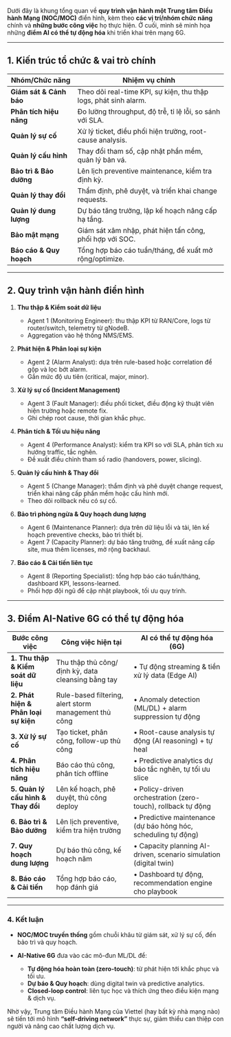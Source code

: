 Dưới đây là khung tổng quan về **quy trình vận hành một Trung tâm Điều hành Mạng (NOC/MOC)** điển hình, kèm theo **các vị trí/nhóm chức năng** chính và **những bước công việc** họ thực hiện. Ở cuối, mình sẽ minh họa những **điểm AI có thể tự động hóa** khi triển khai trên mạng 6G.

---

## 1. Kiến trúc tổ chức & vai trò chính

| Nhóm/Chức năng          | Nhiệm vụ chính                                                   |
| ----------------------- | ---------------------------------------------------------------- |
| **Giám sát & Cảnh báo** | Theo dõi real-time KPI, sự kiện, thu thập logs, phát sinh alarm. |
| **Phân tích hiệu năng** | Đo lường throughput, độ trễ, tỉ lệ lỗi, so sánh với SLA.         |
| **Quản lý sự cố**       | Xử lý ticket, điều phối hiện trường, root-cause analysis.        |
| **Quản lý cấu hình**    | Thay đổi tham số, cập nhật phần mềm, quản lý bản vá.             |
| **Bảo trì & Bảo dưỡng** | Lên lịch preventive maintenance, kiểm tra định kỳ.               |
| **Quản lý thay đổi**    | Thẩm định, phê duyệt, và triển khai change requests.             |
| **Quản lý dung lượng**  | Dự báo tăng trưởng, lập kế hoạch nâng cấp hạ tầng.               |
| **Bảo mật mạng**        | Giám sát xâm nhập, phát hiện tấn công, phối hợp với SOC.         |
| **Báo cáo & Quy hoạch** | Tổng hợp báo cáo tuần/tháng, đề xuất mở rộng/optimize.           |

---

## 2. Quy trình vận hành điển hình

1. **Thu thập & Kiểm soát dữ liệu**

   * Agent 1 (Monitoring Engineer): thu thập KPI từ RAN/Core, logs từ router/switch, telemetry từ gNodeB.
   * Aggregation vào hệ thống NMS/EMS.

2. **Phát hiện & Phân loại sự kiện**

   * Agent 2 (Alarm Analyst): dựa trên rule-based hoặc correlation để gộp và lọc bớt alarm.
   * Gắn mức độ ưu tiên (critical, major, minor).

3. **Xử lý sự cố (Incident Management)**

   * Agent 3 (Fault Manager): điều phối ticket, điều động kỹ thuật viên hiện trường hoặc remote fix.
   * Ghi chép root cause, thời gian khắc phục.

4. **Phân tích & Tối ưu hiệu năng**

   * Agent 4 (Performance Analyst): kiểm tra KPI so với SLA, phân tích xu hướng traffic, tắc nghẽn.
   * Đề xuất điều chỉnh tham số radio (handovers, power, slicing).

5. **Quản lý cấu hình & Thay đổi**

   * Agent 5 (Change Manager): thẩm định và phê duyệt change request, triển khai nâng cấp phần mềm hoặc cấu hình mới.
   * Theo dõi rollback nếu có sự cố.

6. **Bảo trì phòng ngừa & Quy hoạch dung lượng**

   * Agent 6 (Maintenance Planner): dựa trên dữ liệu lỗi và tải, lên kế hoạch preventive checks, bảo trì thiết bị.
   * Agent 7 (Capacity Planner): dự báo tăng trưởng, đề xuất nâng cấp site, mua thêm licenses, mở rộng backhaul.

7. **Báo cáo & Cải tiến liên tục**

   * Agent 8 (Reporting Specialist): tổng hợp báo cáo tuần/tháng, dashboard KPI, lessons-learned.
   * Phối hợp đội ngũ để cập nhật playbook, tối ưu quy trình.

---

## 3. Điểm AI-Native 6G có thể tự động hóa

| Bước công việc                       | Công việc hiện tại                                    | AI có thể tự động hóa (6G)                                        |
| ------------------------------------ | ----------------------------------------------------- | ----------------------------------------------------------------- |
| **1. Thu thập & Kiểm soát dữ liệu**  | Thu thập thủ công/định kỳ, data cleansing bằng tay    | • Tự động streaming & tiền xử lý data (Edge AI)                   |
| **2. Phát hiện & Phân loại sự kiện** | Rule-based filtering, alert storm management thủ công | • Anomaly detection (ML/DL) + alarm suppression tự động           |
| **3. Xử lý sự cố**                   | Tạo ticket, phân công, follow-up thủ công             | • Root-cause analysis tự động (AI reasoning) + tự heal            |
| **4. Phân tích hiệu năng**           | Báo cáo thủ công, phân tích offline                   | • Predictive analytics dự báo tắc nghẽn, tự tối ưu slice          |
| **5. Quản lý cấu hình & Thay đổi**   | Lên kế hoạch, phê duyệt, thủ công deploy              | • Policy-driven orchestration (zero-touch), rollback tự động      |
| **6. Bảo trì & Bảo dưỡng**           | Lên lịch preventive, kiểm tra hiện trường             | • Predictive maintenance (dự báo hỏng hóc, scheduling tự động)    |
| **7. Quy hoạch dung lượng**          | Dự báo thủ công, kế hoạch năm                         | • Capacity planning AI-driven, scenario simulation (digital twin) |
| **8. Báo cáo & Cải tiến**            | Tổng hợp báo cáo, họp đánh giá                        | • Dashboard tự động, recommendation engine cho playbook           |

---

### 4. Kết luận

* **NOC/MOC truyền thống** gồm chuỗi khâu từ giám sát, xử lý sự cố, đến bảo trì và quy hoạch.
* **AI-Native 6G** đưa vào các mô-đun ML/DL để:

  * **Tự động hóa hoàn toàn (zero-touch)**: từ phát hiện tới khắc phục và tối ưu.
  * **Dự báo & Quy hoạch**: dùng digital twin và predictive analytics.
  * **Closed-loop control**: liên tục học và thích ứng theo điều kiện mạng & dịch vụ.

Nhờ vậy, Trung tâm Điều hành Mạng của Viettel (hay bất kỳ nhà mạng nào) sẽ tiến tới mô hình **“self-driving network”** thực sự, giảm thiểu can thiệp con người và nâng cao chất lượng dịch vụ.

